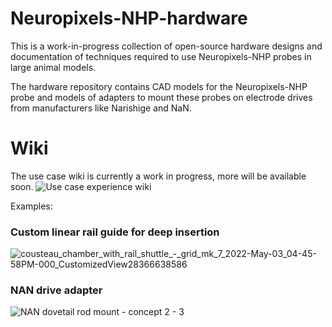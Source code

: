 # Neuropixels-NHP-hardware
 
This is a work-in-progress collection of open-source hardware designs and documentation of techniques required to use Neuropixels-NHP probes in large animal models. 

The hardware repository contains CAD models for the Neuropixels-NHP probe and models of adapters to mount these probes on electrode drives from manufacturers like Narishige and NaN. 

# Wiki

The use case wiki is currently a work in progress, more will be available soon.
![Use case experience wiki](https://github.com/etrautmann/Neuropixels-NHP-hardware/wiki)

Examples:

### Custom linear rail guide for deep insertion

![cousteau_chamber_with_rail_shuttle_-_grid_mk_7_2022-May-03_04-45-58PM-000_CustomizedView28366638586](https://user-images.githubusercontent.com/768056/199261985-25c108b2-2d36-405a-8038-47a3bb62a5f5.png)

### NAN drive adapter


![NAN dovetail rod mount - concept 2 - 3](https://user-images.githubusercontent.com/768056/199263060-92165520-8abc-41f7-8434-deb7cd273246.png)

